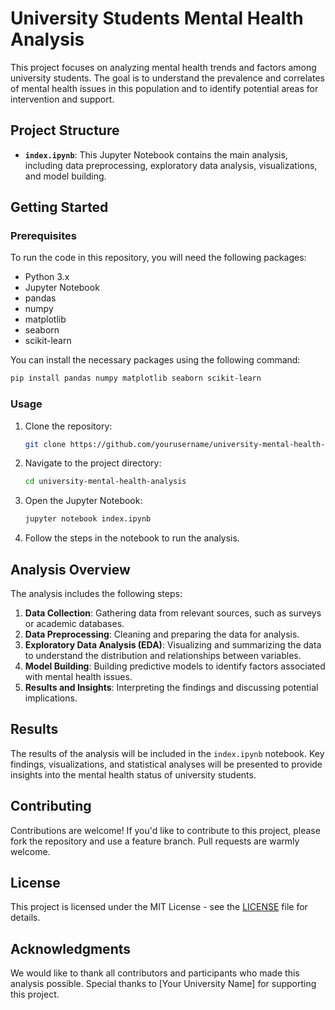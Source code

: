 # University Students Mental Health Analysis

This project focuses on analyzing mental health trends and factors among university students. The goal is to understand the prevalence and correlates of mental health issues in this population and to identify potential areas for intervention and support.

## Project Structure

- **`index.ipynb`**: This Jupyter Notebook contains the main analysis, including data preprocessing, exploratory data analysis, visualizations, and model building.

## Getting Started

### Prerequisites

To run the code in this repository, you will need the following packages:

- Python 3.x
- Jupyter Notebook
- pandas
- numpy
- matplotlib
- seaborn
- scikit-learn

You can install the necessary packages using the following command:

```bash
pip install pandas numpy matplotlib seaborn scikit-learn
```

### Usage

1. Clone the repository:

   ```bash
   git clone https://github.com/yourusername/university-mental-health-analysis.git
   ```

2. Navigate to the project directory:

   ```bash
   cd university-mental-health-analysis
   ```

3. Open the Jupyter Notebook:

   ```bash
   jupyter notebook index.ipynb
   ```

4. Follow the steps in the notebook to run the analysis.

## Analysis Overview

The analysis includes the following steps:

1. **Data Collection**: Gathering data from relevant sources, such as surveys or academic databases.
2. **Data Preprocessing**: Cleaning and preparing the data for analysis.
3. **Exploratory Data Analysis (EDA)**: Visualizing and summarizing the data to understand the distribution and relationships between variables.
4. **Model Building**: Building predictive models to identify factors associated with mental health issues.
5. **Results and Insights**: Interpreting the findings and discussing potential implications.

## Results

The results of the analysis will be included in the `index.ipynb` notebook. Key findings, visualizations, and statistical analyses will be presented to provide insights into the mental health status of university students.

## Contributing

Contributions are welcome! If you'd like to contribute to this project, please fork the repository and use a feature branch. Pull requests are warmly welcome.

## License

This project is licensed under the MIT License - see the [LICENSE](LICENSE) file for details.

## Acknowledgments

We would like to thank all contributors and participants who made this analysis possible. Special thanks to [Your University Name] for supporting this project.
